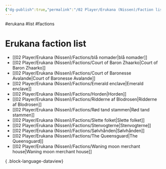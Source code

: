 ```yaml
---
{"dg-publish":true,"permalink":"/02 Player/Erukana (Nissen)/Faction list/"}
---
```


#erukana #list #factions 

# Erukana faction list 
- [[02 Player/Erukana (Nissen)/Factions/blå nomader\|blå nomader]]
- [[02 Player/Erukana (Nissen)/Factions/Court of Baron Zhaarko\|Court of Baron Zhaarko]]
- [[02 Player/Erukana (Nissen)/Factions/Court of Baronesse Avalande\|Court of Baronesse Avalande]]
- [[02 Player/Erukana (Nissen)/Factions/Emerald enclave\|Emerald enclave]]
- [[02 Player/Erukana (Nissen)/Factions/Horden\|Horden]]
- [[02 Player/Erukana (Nissen)/Factions/Ridderne af Blodrosen\|Ridderne af Blodrosen]]
- [[02 Player/Erukana (Nissen)/Factions/Rød tand stammen\|Rød tand stammen]]
- [[02 Player/Erukana (Nissen)/Factions/Slette folket\|Slette folket]]
- [[02 Player/Erukana (Nissen)/Factions/Stenvogterne\|Stenvogterne]]
- [[02 Player/Erukana (Nissen)/Factions/Sølvhånden\|Sølvhånden]]
- [[02 Player/Erukana (Nissen)/Factions/The Queensguard\|The Queensguard]]
- [[02 Player/Erukana (Nissen)/Factions/Waning moon merchant house\|Waning moon merchant house]]

{ .block-language-dataview}
